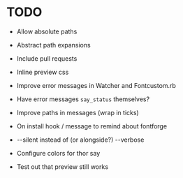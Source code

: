 # TODO

* Allow absolute paths
* Abstract path expansions
* Include pull requests

* Inline preview css
* Improve error messages in Watcher and Fontcustom.rb
* Have error messages `say_status` themselves?
* Improve paths in messages (wrap in ticks)
* On install hook / message to remind about fontforge
* --silent instead of (or alongside?) --verbose
* Configure colors for thor say
* Test out that preview still works
